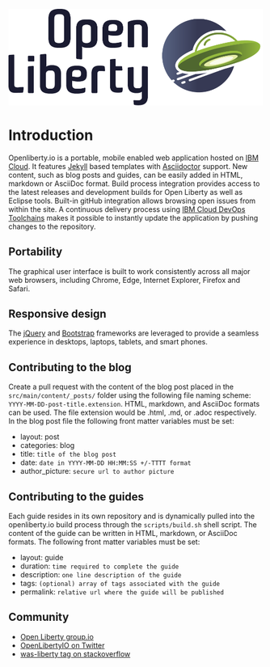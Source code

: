 ![](src/main/content/img/logo.png)

# Introduction
Openliberty.io is a portable, mobile enabled web application hosted on [IBM Cloud](https://console.bluemix.net/). It features [Jekyll](https://jekyllrb.com/) based templates with [Asciidoctor](http://asciidoctor.org/) support. New content, such as blog posts and guides, can be easily added in HTML, markdown or AsciiDoc format. Build process integration provides access to the latest releases and development builds for Open Liberty as well as Eclipse tools. Built-in gitHub integration allows browsing open issues from within the site. A continuous delivery process using [IBM Cloud DevOps Toolchains](https://www.ibm.com/devops/method/category/tools/) makes it possible to instantly update the application by pushing changes to the repository. 

## Portability
The graphical user interface is built to work consistently across all major web browsers, including Chrome, Edge, Internet Explorer, Firefox and Safari.

## Responsive design
The [jQuery](https://jquery.com/) and [Bootstrap](http://getbootstrap.com/) frameworks are leveraged to provide a seamless experience in desktops, laptops, tablets, and smart phones.

## Contributing to the blog
Create a pull request with the content of the blog post placed in the `src/main/content/_posts/` folder using the following file naming scheme: `YYYY-MM-DD-post-title.extension`. HTML, markdown, and AsciiDoc formats can be used. The file extension would be .html, .md, or .adoc respectively. In the blog post file the following front matter variables must be set:
- layout: post
- categories: blog
- title: `title of the blog post`
- date: `date in YYYY-MM-DD HH:MM:SS +/-TTTT format`
- author_picture: `secure url to author picture`

## Contributing to the guides
Each guide resides in its own repository and is dynamically pulled into the openliberty.io build process through the `scripts/build.sh` shell script. The content of the guide can be written in HTML, markdown, or AsciiDoc formats. The following front matter variables must be set:
- layout: guide
- duration: `time required to complete the guide`
- description: `one line description of the guide`
- tags: `(optional) array of tags associated with the guide`
- permalink: `relative url where the guide will be published`

## Community
- [Open Liberty group.io](https://groups.io/g/openliberty)
- [OpenLibertyIO on Twitter](https://twitter.com/OpenLibertyIO)
- [was-liberty tag on stackoverflow](https://stackoverflow.com/questions/tagged/websphere-liberty)

